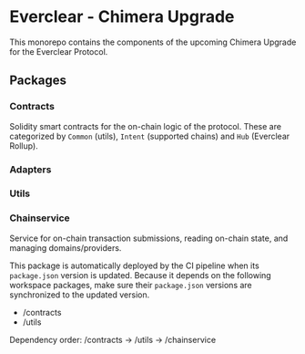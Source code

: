 # Everclear - Chimera Upgrade

This monorepo contains the components of the upcoming Chimera Upgrade for the Everclear Protocol.

## Packages

### Contracts

Solidity smart contracts for the on-chain logic of the protocol. These are categorized by `Common` (utils), `Intent` (supported chains) and `Hub` (Everclear Rollup).

### Adapters

### Utils

### Chainservice

Service for on-chain transaction submissions, reading on-chain state, and managing domains/providers.

This package is automatically deployed by the CI pipeline when its `package.json` version is updated. Because it depends on the following workspace packages, make sure their `package.json` versions are synchronized to the updated version.
- /contracts
- /utils

Dependency order: /contracts -> /utils -> /chainservice